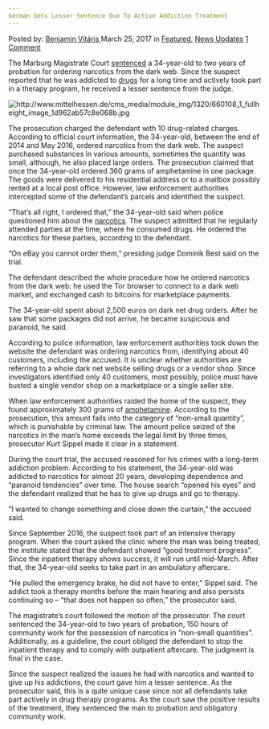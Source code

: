 ```yaml
---
German Gets Lesser Sentence Due To Active Addiction Treatment
---
```

<article class="post-listing post-18784 post type-post status-publish format-standard has-post-thumbnail hentry 
 tag-active tag-addiction tag-due tag-german tag-lesser tag-sentence tag-treatment">
<div class="post-inner">
<span>Posted by: <a href="https://www.deepdotweb.com/author/benjaminvi/" title="">Benjamin Vitáris </a></span>
<span>March 25, 2017</span>
<span>in <a href="https://www.deepdotweb.com/category/deepdot-news/" rel="category tag">Featured</a>, <a href="https://www.deepdotweb.com/category/news-updates/" rel="category tag">News Updates</a></span>
<span><a href="https://www.deepdotweb.com/2017/03/25/german-gets-lesser-sentence-due-active-addiction-treatment/#comments">1 Comment</a></span>


<p>The Marburg Magistrate Court <a href="http://www.mittelhessen.de/lokales/region-marburg-biedenkopf_artikel,-Suechtiger-zieht-die-Notbremse-_arid,885024.html#top">sentenced</a> a 34-year-old to two years of probation for ordering narcotics from the dark web. Since the suspect reported that he was addicted to <a href="https://www.deepdotweb.com/tag/drugs/">drugs</a> for a long time and actively took part in a therapy program, he received a lesser sentence from the judge.</p>
<p><img class="wp-image-18789 aligncenter" src="https://www.deepdotweb.com/wp-content/uploads/2017/03/http-www-mittelhessen-de-cms_media-module_img-13.jpeg" alt="http://www.mittelhessen.de/cms_media/module_img/1320/660108_1_fullheight_image_1d962ab57c8e068b.jpg" srcset="https://www.deepdotweb.com/wp-content/uploads/2017/03/http-www-mittelhessen-de-cms_media-module_img-13.jpeg 594w, https://www.deepdotweb.com/wp-content/uploads/2017/03/http-www-mittelhessen-de-cms_media-module_img-13-300x227.jpeg 300w" sizes="(max-width: 594px) 100vw, 594px"/></p>
<p>The prosecution charged the defendant with 10 drug-related charges. According to official court information, the 34-year-old, between the end of 2014 and May 2016, ordered narcotics from the dark web. The suspect purchased substances in various amounts, sometimes the quantity was small, although, he also placed large orders. The prosecution claimed that once the 34-year-old ordered 360 grams of amphetamine in one package. The goods were delivered to his residential address or to a mailbox possibly rented at a local post office. However, law enforcement authorities intercepted some of the defendant’s parcels and identified the suspect.</p>
<p>&#8220;That&#8217;s all right, I ordered that,&#8221; the 34-year-old said when police questioned him about the <a href="https://www.deepdotweb.com/tag/narcotics/">narcotics</a>. The suspect admitted that he regularly attended parties at the time, where he consumed drugs. He ordered the narcotics for these parties, according to the defendant.</p>
<p>&#8220;On eBay you cannot order them,&#8221; presiding judge Dominik Best said on the trial.</p>
<p>The defendant described the whole procedure how he ordered narcotics from the dark web: he used the Tor browser to connect to a dark web market, and exchanged cash to bitcoins for marketplace payments.</p>
<p>The 34-year-old spent about 2,500 euros on dark net drug orders. After he saw that some packages did not arrive, he became suspicious and paranoid, he said.</p>
<p><a id="post-18784-_gjdgxs"></a> According to police information, law enforcement authorities took down the website the defendant was ordering narcotics from, identifying about 40 customers, including the accused. It is unclear whether authorities are referring to a whole dark net website selling drugs or a vendor shop. Since investigators identified only 40 customers, most possibly, police must have busted a single vendor shop on a marketplace or a single seller site.</p>
<p>When law enforcement authorities raided the home of the suspect, they found approximately 300 grams of <a href="https://www.deepdotweb.com/tag/amphetamine/">amphetamine</a>. According to the prosecution, this amount falls into the category of “non-small quantity”, which is punishable by criminal law. The amount police seized of the narcotics in the man’s home exceeds the legal limit by three times, prosecutor Kurt Sippel made it clear in a statement.</p>
<p>During the court trial, the accused reasoned for his crimes with a long-term addiction problem. According to his statement, the 34-year-old was addicted to narcotics for almost 20 years, developing dependence and “paranoid tendencies” over time. The house search “opened his eyes” and the defendant realized that he has to give up drugs and go to therapy.</p>
<p>&#8220;I wanted to change something and close down the curtain,&#8221; the accused said.</p>
<p>Since September 2016, the suspect took part of an intensive therapy program. When the court asked the clinic where the man was being treated, the institute stated that the defendant showed “good treatment progress”. Since the inpatient therapy shows success, it will run until mid-March. After that, the 34-year-old seeks to take part in an ambulatory aftercare.</p>
<p>&#8220;He pulled the emergency brake, he did not have to enter,&#8221; Sippel said. The addict took a therapy months before the main hearing and also persists continuing so &#8211; &#8220;that does not happen so often,&#8221; the prosecutor said.</p>
<p>The magistrate’s court followed the motion of the prosecutor. The court sentenced the 34-year-old to two years of probation, 150 hours of community work for the possession of narcotics in “non-small quantities”. Additionally, as a guideline, the court obliged the defendant to stop the inpatient therapy and to comply with outpatient aftercare. The judgment is final in the case.</p>
<p>Since the suspect realized the issues he had with narcotics and wanted to give up his addictions, the court gave him a lesser sentence. As the prosecutor said, this is a quite unique case since not all defendants take part actively in drug therapy programs. As the court saw the positive results of the treatment, they sentenced the man to probation and obligatory community work.</p>
</div>
<span style="display:none"><a href="https://www.deepdotweb.com/tag/active/" rel="tag">active</a> <a href="https://www.deepdotweb.com/tag/addiction/" rel="tag">addiction</a> <a href="https://www.deepdotweb.com/tag/due/" rel="tag">due</a> <a href="https://www.deepdotweb.com/tag/german/" rel="tag">german</a> <a href="https://www.deepdotweb.com/tag/lesser/" rel="tag">lesser</a> <a href="https://www.deepdotweb.com/tag/sentence/" rel="tag">sentence</a> <a href="https://www.deepdotweb.com/tag/treatment/" rel="tag">treatment</a></span> <span style="display:none" class="updated">2017-03-25</span>
<div style="display:none" class="vcard author" itemprop="author" itemscope itemtype="http://schema.org/Person"><strong class="fn" itemprop="name"><a href="https://www.deepdotweb.com/author/benjaminvi/" title="Posts by Benjamin Vitáris" rel="author">Benjamin Vitáris</a></strong></div>
</div>
</article>


